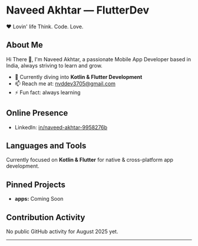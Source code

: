 # Naveed Akhtar — FlutterDev

❤️ Lovin' life
Think. Code. Love.

## About Me

Hi There 👋, I'm Naveed Akhtar, a passionate Mobile App Developer based in India, always striving to learn and grow.

- 🌱 Currently diving into **Kotlin & Flutter Development**
- 📫 Reach me at: nvddev3705@gmail.com
- ⚡ Fun fact: always learning


## Online Presence

- LinkedIn: [in/naveed-akhtar-9958276b](https://www.linkedin.com/in/naveed-akhtar-9958276b)



## Languages and Tools

Currently focused on **Kotlin & Flutter** for native & cross-platform app development.

## Pinned Projects

- **apps:** Coming Soon


## Contribution Activity

No public GitHub activity for August 2025 yet.

***
